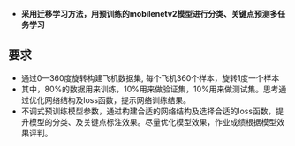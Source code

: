 + **采用迁移学习方法，用预训练的mobilenetv2模型进行分类、关键点预测多任务学习**
## 要求
+ 通过0—360度旋转构建飞机数据集, 每个飞机360个样本，旋转1度一个样本
+ 其中，80%的数据用来训练，10%用来做验证集，10%用来做测试集。思考通过优化网络结构及loss函数，提示网络训练结果。
+ 不调式预训练模型参数，通过构建合适的网络结构及选择合适的loss函数，提升模型的分类、及关键点标注效果。尽量优化模型效果，作业成绩根据模型效果评判。

